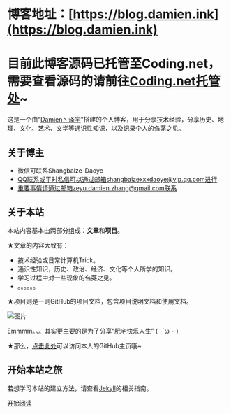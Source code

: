 # 博客地址：[https://blog.damien.ink](https://blog.damien.ink)

# 目前此博客源码已托管至Coding.net，需要查看源码的请前往[Coding.net托管处](https://coding.net/u/Shangbaize-Daoye/p/Shangbaize-Daoye.coding.me/git/tree/master)~

这是一个由“[Damien丶泽宇](https://github.com/Shangbaize-Daoye)”搭建的个人博客，用于分享技术经验，分享历史、地理、文化、艺术、文学等通识性知识，以及记录个人的刍荛之见。

## 关于博主

* 微信可联系Shangbaize-Daoye
* QQ联系或平时私信可以通过邮箱shangbaizexxxdaoye@vip.qq.com进行
* 重要事情请通过邮箱zeyu.damien.zhang@gmail.com联系

## 关于本站

本站内容基本由两部分组成：**文章**和**项目**。

★文章的内容大致有：

* 技术经验或日常计算机Trick。
* 通识性知识，历史、政治、经济、文化等个人所学的知识。
* 学习过程中对一些现象的刍荛之见。
* 。。。。。。

★项目则是一则GitHub的项目文档，包含项目说明文档和使用文档。

![图片](https://timgsa.baidu.com/timg?image&quality=80&size=b9999_10000&sec=1555491354432&di=2cacfac353bf8b119b911c162bacfd63&imgtype=0&src=http%3A%2F%2Fp4.music.126.net%2FpSN-HSINKdVqPBOA8sB1cQ%3D%3D%2F528865109068459.jpg)

Emmmm。。。其实更主要的是为了分享“肥宅快乐人生” ( ･´ω`･ )

★那么，[点击此处](https://github.com/Shangbaize-Daoye)可以访问本人的GitHub主页哦~

## 开始本站之旅

若想学习本站的建立方法，请查看[Jekyll](https://jekyllrb.com)的相关指南。

[开始阅读](https://blog.damien.ink/articles)
